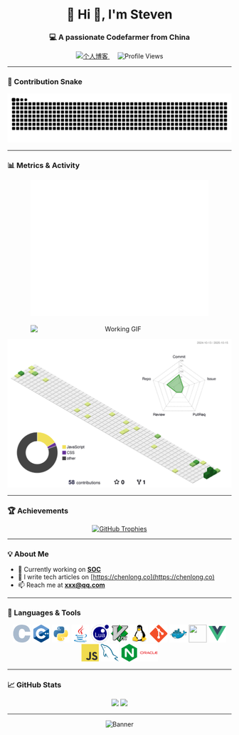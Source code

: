 <h1 align="center">🙋 Hi 👋, I'm Steven</h1>
<h3 align="center">💻 A passionate Codefarmer from China</h3>

<p align="center">
  <a href="https://chenlong.co/">
    <img src="https://img.shields.io/badge/website-个人博客-blue" alt="个人博客">
  </a>
  &emsp;
  <img src="https://komarev.com/ghpvc/?username=stevenatom&label=Profile%20views&color=0e75b6&style=flat" alt="Profile Views" />
</p>

---

### 🐍 Contribution Snake
<p align="center">
  <picture>
    <source media="(prefers-color-scheme: dark)" srcset="https://github.com/stevenatom/stevenatom/blob/output/github-snake-dark.svg" />
    <source media="(prefers-color-scheme: light)" srcset="https://github.com/stevenatom/stevenatom/blob/output/github-snake.svg" />
    <img alt="github-snake" src="github-snake.svg" />
  </picture>
</p>

---

### 📊 Metrics & Activity
<p align="center" style="display: flex; justify-content: center; align-items: center; gap: 20px; flex-wrap: wrap;">
  <img src="/github-metrics.svg" alt="Metrics" width="400">
  <img src="https://origin.picgo.net/2025/10/14/workinga7d33e5e8bc7ff5a.gif" alt="Working GIF" width="400">
</p>

<p align="center">
  <img src="./profile-3d-contrib/profile-green-animate.svg" alt="3D Contribution Graph" />
</p>

---

### 🏆 Achievements
<p align="center">
  <a href="https://github.com/ryo-ma/github-profile-trophy">
    <img src="https://github-profile-trophy.vercel.app/?username=stevenatom" alt="GitHub Trophies" />
  </a>
</p>

---

### 💡 About Me

- 🔭 Currently working on **[SOC](https://github.com/stevenatom)**
- 📝 I write tech articles on [https://chenlong.co](https://chenlong.co)
- 📫 Reach me at **xxx@qq.com**

---

### 🧰 Languages & Tools

<p align="center">
  <a href="https://github.com/topics/c"><img src="https://raw.githubusercontent.com/devicons/devicon/master/icons/c/c-original.svg" width="40" height="40"/></a>
  <a href="https://github.com/topics/cpp"><img src="https://raw.githubusercontent.com/devicons/devicon/master/icons/cplusplus/cplusplus-original.svg" width="40" height="40"/></a>
  <a href="https://www.python.org/"><img src="https://raw.githubusercontent.com/devicons/devicon/master/icons/python/python-original.svg" width="40" height="40"/></a>
  <a href="https://www.java.com"><img src="https://raw.githubusercontent.com/devicons/devicon/master/icons/java/java-original.svg" width="40" height="40"/></a>
  <a href="https://www.lua.org/"><img src="https://raw.githubusercontent.com/devicons/devicon/master/icons/lua/lua-original.svg" width="40" height="40"/></a>
  <a href="https://www.vim.org/"><img src="https://raw.githubusercontent.com/devicons/devicon/master/icons/vim/vim-original.svg" width="40" height="40"/></a>
  <a href="https://www.linux.org/"><img src="https://raw.githubusercontent.com/devicons/devicon/master/icons/linux/linux-original.svg" width="40" height="40"/></a>
  <a href="https://git-scm.com/"><img src="https://raw.githubusercontent.com/devicons/devicon/master/icons/git/git-original.svg" width="40" height="40"/></a>
  <a href="https://www.docker.com/"><img src="https://raw.githubusercontent.com/devicons/devicon/master/icons/docker/docker-original.svg" width="40" height="40"/></a>
  <a href="https://spring.io/"><img src="https://www.vectorlogo.zone/logos/springio/springio-icon.svg" width="40" height="40"/></a>
  <a href="https://vuejs.org/"><img src="https://raw.githubusercontent.com/devicons/devicon/master/icons/vuejs/vuejs-original.svg" width="40" height="40"/></a>
  <a href="https://developer.mozilla.org/en-US/docs/Web/JavaScript"><img src="https://raw.githubusercontent.com/devicons/devicon/master/icons/javascript/javascript-original.svg" width="40" height="40"/></a>
  <a href="https://www.mysql.com/"><img src="https://raw.githubusercontent.com/devicons/devicon/master/icons/mysql/mysql-original.svg" width="40" height="40"/></a>
  <a href="https://www.nginx.com"><img src="https://raw.githubusercontent.com/devicons/devicon/master/icons/nginx/nginx-original.svg" width="40" height="40"/></a>
  <a href="https://www.oracle.com/"><img src="https://raw.githubusercontent.com/devicons/devicon/master/icons/oracle/oracle-original.svg" width="40" height="40"/></a>
</p>

---

### 📈 GitHub Stats
<p align="center">
  <img height="160" src="https://github-readme-stats.vercel.app/api?username=stevenatom&show_icons=true&theme=default&locale=en" />
  <img height="160" src="https://github-readme-stats.vercel.app/api/top-langs?username=stevenatom&show_icons=true&locale=en&layout=compact" />
</p>

---

<p align="center">
  <img src="https://origin.picgo.net/2025/10/13/personal-homepage-banner53f1d2ddd1e78169.jpg" alt="Banner" />
</p>
